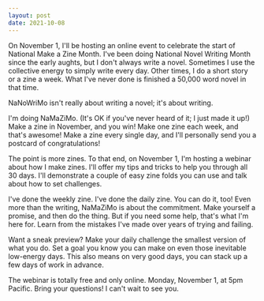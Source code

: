 ```yaml
---
layout: post
date: 2021-10-08
---
```


On November 1, I'll be hosting an online event to celebrate the start of National Make a Zine Month. I've been doing National Novel Writing Month since the early aughts, but I don't always write a novel. Sometimes I use the collective energy to simply write every day. Other times, I do a short story or a zine a week. What I've never done is finished a 50,000 word novel in that time. 

NaNoWriMo isn't really about writing a novel; it's about writing.

I'm doing NaMaZiMo. (It's OK if you've never heard of it; I just made it up!) Make a zine in November, and you win! Make one zine each week, and that's awesome! Make a zine every single day, and I'll personally send you a postcard of congratulations!

The point is more zines. To that end, on November 1, I'm hosting a webinar about how I make zines. I'll offer my tips and tricks to help you through all 30 days. I'll demonstrate a couple of easy zine folds you can use and talk about how to set challenges. 

I've done the weekly zine. I've done the daily zine. You can do it, too! Even more than the writing, NaMaZiMo is about the commitment. Make yourself a promise, and then do the thing. But if you need some help, that's what I'm here for. Learn from the mistakes I've made over years of trying and failing. 

Want a sneak preview? Make your daily challenge the smallest version of what you do. Set a goal you know you can make on even those inevitable low-energy days. This also means on very good days, you can stack up a few days of work in advance.

The webinar is totally free and only online. Monday, November 1, at 5pm Pacific. Bring your questions! I can't wait to see you. 
